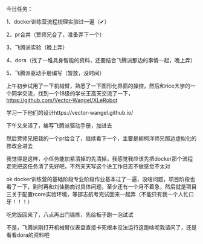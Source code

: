 今日任务：

1、docker训练营流程梳理实验过一遍（✔）

2、pr合并（贾师兄合了，准备弄下一个）

3、飞腾派实验（晚上弄）

4、dora（找了一堆具身智能的资料，还要结合飞腾派那边的事情一起，晚上弄）

5、飞腾派驱动手册编写（暂放，没时间）

上午初步试用了一下机械臂，熟悉了一下图形化界面的操控，然后和rice大学的一个同学交流，找到一个18级的学长王高天交流了一下，https://github.com/Vector-Wangel/XLeRobot

学习一下他们的设计https://vector-wangel.github.io/

下午又来活了，编写飞腾派驱动手册，加进去

然后贾师兄把我的一个pr给合了，继续看下一个，主要是胡柯洋师兄那边虚拟化的修改合进去

我觉得是这样，小任务能加紧清掉的先清掉，我感觉我应该先把docker那个流程走完把这任务清了先好吧，不然天天写这个进工作日志不做感觉不太对

ok docker训练营的基础阶段专业阶段作业基本过了一遍，没啥问题，项目阶段也看了一下，到时再和刘佳鹏商讨具体问题，至少还有一个月不着急，然后就是项目三关于配置rcore实验环境，等邵志航考完试回来一起弄（不能只有我一个人忙口牙！！！）

吃完饭回来了，八点再出门锻炼，先给板子跑一泡试试

不是，飞腾派刚打开机械臂仪表盘直接卡死根本没法运行这跑啥呢我请问了，还是看看dora的资料吧